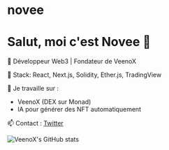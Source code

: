# novee

# Salut, moi c'est Novee 👋

🌟 Développeur Web3 | Fondateur de VeenoX

🚀 Stack: React, Next.js, Solidity, Ether.js, TradingView

🔭 Je travaille sur : 
- VeenoX (DEX sur Monad)
- IA pour générer des NFT automatiquement

📫 Contact : [Twitter](https://twitter.com/veenox)

![VeenoX's GitHub stats](https://github-readme-stats.vercel.app/api?username=Veenoway&show_icons=true&theme=tokyonight)
